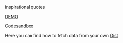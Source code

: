 inspirational quotes

[DEMO](quotes-inspirational.netlify.app/)

[Codesandbox](https://codesandbox.io/s/inspirational-quotes-from-gist-i6nts)

Here you can find how to fetch data from your own [Gist](https://github.com/Ebazhanov/inspirational-quotes-from-gist/blob/master/src/App.js) 
